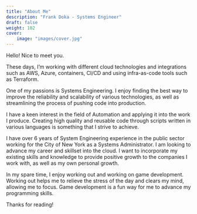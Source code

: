 ```yaml
---
title: "About Me"
description: "Frank Doka - Systems Engineer"
draft: false
weight: 102
cover:
    image: "images/cover.jpg"
---
```

Hello! Nice to meet you.

These days, I’m working with different cloud technologies and integrations such as AWS, Azure, containers, CI/CD and using infra-as-code tools such as Terraform.

One of my passions is Systems Engineering. I enjoy finding the best way to improve the reliability and scalability of various technologies, as well as streamlining the process of pushing code into production.

I have a keen interest in the field of Automation and applying it into the work I produce. Creating high quality and reusable code through scripts written in various languages is something that I strive to achieve.

I have over 6 years of System Engineering experience in the public sector working for the City of New York as a Systems Administrator. I am looking to advance my career and skillset into the cloud. I want to incorporate my existing skills and knowledge to provide positive growth to the companies I work with, as well as my own personal growth.

In my spare time, I enjoy working out and working on game development. Working out helps me to relieve the stress of the day and clears my mind, allowing me to focus. Game development is a fun way for me to advance my programming skills.

Thanks for reading!